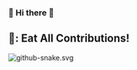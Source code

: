 ### 🐯 Hi there 👋

## 🐍: Eat All Contributions!
![github-snake.svg](https://github.com/GUOkekkk/GUOkekkk/blob/output/github-contribution-grid-snake.svg)

<!--
**GUOkekkk/GUOkekkk** 🐯is a ✨ _special_ ✨ repository because its `README.md` (this file) appears on your GitHub profile.


Here are some ideas to get you started:

- 🔭 I’m currently working on ...
- 🌱 I’m currently learning ...
- 👯 I’m looking to collaborate on ...
- 🤔 I’m looking for help with ...
- 💬 Ask me about ...
- 📫 How to reach me: ...
- 😄 Pronouns: ...
- ⚡ Fun fact: ...
-->
